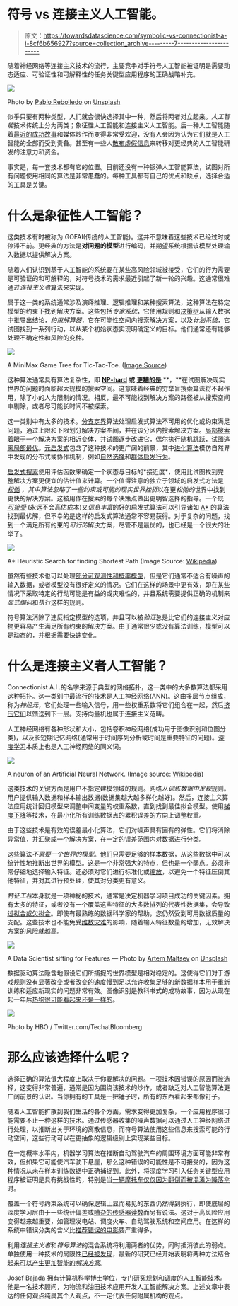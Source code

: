 # 符号 vs 连接主义人工智能。

> 原文：<https://towardsdatascience.com/symbolic-vs-connectionist-a-i-8cf6b656927?source=collection_archive---------7----------------------->

随着神经网络等连接主义技术的流行，主要竞争对手符号人工智能被证明是需要动态适应、可验证性和可解释性的任务关键型应用程序的正确战略补充。

![](img/f3087dc48d55a34bba066c5a000c9d7c.png)

Photo by [Pablo Rebolledo](https://unsplash.com/@prvelasco89?utm_source=medium&utm_medium=referral) on [Unsplash](https://unsplash.com?utm_source=medium&utm_medium=referral)

似乎只要有两种类型，人们就会很快选择其中一种，然后将两者对立起来。*人工智能*技术传统上分为两类；象征性人工智能和连接主义人工智能。后一种人工智能随着[最近的成功故事](https://www.forbes.com/sites/bernardmarr/2017/08/08/the-amazing-ways-how-google-uses-deep-learning-ai/#7e23d5b83204)和媒体炒作而变得非常受欢迎，没有人会因为认为它们就是人工智能的全部而受到责备。甚至有一些人[散布虚假信息](https://twitter.com/jackclarkSF/status/1070732718357528577)来转移对更经典的人工智能研发的注意力和资金。

事实是，每一套技术都有它的位置。目前还没有一种银弹人工智能算法，试图对所有问题使用相同的算法是非常愚蠢的。每种工具都有自己的优点和缺点，选择合适的工具是关键。

# 什么是象征性人工智能？

这类技术有时被称为 GOFAI(传统的人工智能)。这并不意味着这些技术已经过时或停滞不前。更经典的方法是**对问题的模型**进行编码，并期望系统根据该模型处理输入数据以提供解决方案。

随着人们认识到基于人工智能的系统要在某些高风险领域被接受，它们的行为需要是可验证的和可解释的，对符号技术的需求最近引起了新一轮的兴趣。这通常很难通过*连接主义者*算法来实现。

属于这一类的系统通常涉及演绎推理、逻辑推理和某种搜索算法，这种算法在特定模型的约束下找到解决方案。这些包括*专家系统*，它使用规则和[决策树](https://en.wikipedia.org/wiki/Decision_tree)从输入数据中推导出结论，*约束解算器*，它在可能性空间内搜索解决方案，以及*计划系统*，它试图找到一系列行动，以从某个初始状态实现明确定义的目标。他们通常还有能够处理不确定性和风险的变种。

![](img/7444d11196661d9af892a61c433563fe.png)

A MiniMax Game Tree for Tic-Tac-Toe. ([Image Source](https://www.researchgate.net/figure/Game-tree-for-Tic-Tac-Toe-game-using-MiniMax-algorithm_fig1_262672371))

这种算法通常具有算法复杂性，即 [**NP-hard**](https://en.wikipedia.org/wiki/NP-hardness) **或** [**更糟的是**](https://en.wikipedia.org/wiki/List_of_PSPACE-complete_problems) **，**在试图解决现实世界的问题时面临超大规模的搜索空间。这意味着经典的穷举盲搜索算法将不起作用，除了小的人为限制的情况。相反，最不可能找到解决方案的路径被从搜索空间中剔除，或者尽可能长时间不被探索。

这一类别中有太多的技术。[分支定界](https://web.stanford.edu/class/ee364b/lectures/bb_slides.pdf)算法处理启发式算法不可用的优化或约束满足问题，通过上限和下限划分解决方案空间，并在该分区内搜索解决方案。[局部搜索](https://en.wikipedia.org/wiki/Local_search_(optimization))着眼于一个解决方案的相近变体，并试图逐步改进它，偶尔执行[随机跳跃，试图逃离局部最优](https://en.wikipedia.org/wiki/Simulated_annealing)。[元启发式](https://en.wikipedia.org/wiki/Metaheuristic)包含了这种技术的更广阔的前景，其中[进化算法](https://en.wikipedia.org/wiki/Evolutionary_algorithm)模仿自然界中发现的分布式或协作机制，例如[自然选择](https://en.wikipedia.org/wiki/Genetic_algorithm)和[群体启发行为](https://en.wikipedia.org/wiki/Swarm_intelligence)。

[启发式搜索](https://en.wikipedia.org/wiki/Heuristic_(computer_science))使用评估函数来确定一个状态与目标的*接近度*，使用比试图找到完整解决方案更便宜的估计值来计算。一个值得注意的独立于领域的启发式方法是 [*松弛*](http://citeseerx.ist.psu.edu/viewdoc/download?doi=10.1.1.686.9250&rep=rep1&type=pdf) *，*其中算法忽略了一些约束或可能的现实世界*挫折*以在更*松弛的*世界中找到更快的解决方案。这被用作在搜索的每个决策点做出更明智选择的指导。一个既 [*可接受*](https://en.wikipedia.org/wiki/Admissible_heuristic) (永远不会高估成本)又*信息丰富*的好的启发式算法可以引导诸如 [A*](https://en.wikipedia.org/wiki/A*_search_algorithm) 的算法找到最优解，但不幸的是这样的启发式算法通常不容易获得。对于复杂的问题，找到一个满足所有约束的*可行的*解决方案，尽管不是最优的，也已经是一个很大的壮举了。

![](img/20ab3371d4d33e56c1014de4170f3390.png)

A* Heuristic Search for finding Shortest Path (Image Source: [Wikipedia](https://en.wikipedia.org/wiki/A*_search_algorithm))

虽然有些技术也可以处理[部分可观测性和概率模型](https://en.wikipedia.org/wiki/Partially_observable_Markov_decision_process)，但是它们通常不适合有噪声的输入数据，或者模型没有很好定义的情况。它们在这样的场景中更有效，即在某些情况下采取特定的行动可能是有益的或灾难性的，并且系统需要提供正确的机制来*显式编码*和*执行*这样的规则。

符号算法消除了违反指定模型的选项，并且可以被*验证*总是比它们的连接主义对应物更容易产生满足所有约束的解决方案。由于通常很少或没有算法训练，模型可以是动态的，并根据需要快速变化。

# 什么是连接主义者人工智能？

Connectionist A.I .的名字来源于典型的网络拓扑，这一类中的大多数算法都采用这种拓扑。这一类别中最流行的技术是人工神经网络(ANN)。这由多层节点组成，称为*神经元*，它们处理一些输入信号，用一些权重系数将它们组合在一起，然后[挤压它们](https://en.wikipedia.org/wiki/Sigmoid_function)以馈送到下一层。支持向量机也属于连接主义范畴。

人工神经网络有各种形状和大小，包括卷积神经网络(成功用于图像识别和位图分类)，以及长短期记忆网络(通常用于时间序列分析或时间是重要特征的问题)。[深度学习](https://en.wikipedia.org/wiki/Deep_learning)本质上也是人工神经网络的同义词。

![](img/054066410939660c5467ec456ff15a60.png)

A neuron of an Artificial Neural Network. (Image source: [Wikipedia](https://en.wikipedia.org/wiki/Backpropagation))

这类技术的关键方面是用户不指定建模领域的规则。网络*从训练数据中发现*规则。用户提供输入数据和样本输出数据(数据集越大越多样化越好)。然后，连接主义算法应用统计回归模型来调整中间变量的权重系数，直到找到最佳拟合模型。使用[梯度下降](https://en.wikipedia.org/wiki/Gradient_descent)等技术，在最小化所有训练数据点的累积误差的方向上调整权重。

由于这些技术是有效的误差最小化算法，它们对噪声具有固有的弹性。它们将消除异常值，并汇聚成一个解决方案，在一定的误差范围内对数据进行分类。

这些算法*不需要一个世界的模型*。他们只需要足够的样本数据，从这些数据中可以统计性地推断出世界的模型。这是一个非常强大的特点，但也是一个弱点。必须非常仔细地选择输入特征。还必须对它们进行标准化或[缩放](https://en.wikipedia.org/wiki/Feature_scaling)，以避免一个特征压倒其他特征，并对其进行预处理，使其对分类更有意义。

*特征工程*本身就是一项神秘的技术，通常是决定机器学习项目成功的关键因素。拥有太多的特征，或者没有一个覆盖这些特征的大多数排列的代表性数据集，会导致[过拟合或欠拟合](https://machinelearningmastery.com/overfitting-and-underfitting-with-machine-learning-algorithms/)。即使有最熟练的数据科学家的帮助，您仍然受到可用数据质量的支配。这些技术也不能免受[维数灾难](/curse-of-dimensionality-2092410f3d27)的影响，随着输入特征数量的增加，无效解决方案的风险就越高。

![](img/617a95420da14498bb42792f2b36c9ae.png)

A Data Scientist sifting for Features — Photo by [Artem Maltsev](https://unsplash.com/@art_maltsev?utm_source=medium&utm_medium=referral) on [Unsplash](https://unsplash.com?utm_source=medium&utm_medium=referral)

数据驱动算法隐含地假设它们所捕捉的世界模型是相对稳定的。这使得它们对于游戏规则没有显著改变或者改变的速度慢到足以允许收集足够的新数据样本用于重新训练和适应新现实的问题非常有效。图像识别是教科书式的成功故事，因为从现在起一年后[热狗很可能看起来还是一样的](https://itunes.apple.com/us/app/not-hotdog/id1212457521?mt=8)。

![](img/36516117b11050e570c7bd9f73d8386f.png)

Photo by HBO / Twitter.com/TechatBloomberg

# 那么应该选择什么呢？

选择正确的算法很大程度上取决于你要解决的问题。一项技术因错误的原因而被选择，这变得非常普遍，通常是因为围绕该技术的炒作，或者缺乏对人工智能算法更广阔前景的认识。当你拥有的工具是一把锤子时，所有的东西看起来都像钉子。

随着人工智能扩散到我们生活的各个方面，需求变得更加复杂，一个应用程序很可能需要不止一种这样的技术。通过传感器收集的噪声数据可以通过人工神经网络进行处理，以推断出关于环境的离散信息，而符号算法使用这些信息来搜索可能的行动空间，这些行动可以在更抽象的逻辑级别上实现某些目标。

在一定概率水平内，机器学习算法在推断自动驾驶汽车的周围环境方面可能非常有效，但如果它可能使汽车驶下悬崖，那么这种错误的可能性是不可接受的，因为这种情况从未在样本训练数据中正确捕捉到。此外，将深度学习引入任务关键型应用程序被证明是具有挑战性的，特别是当[一辆摩托车仅仅因为翻倒而被混淆为降落伞](https://arxiv.org/pdf/1811.11553.pdf)时。

覆盖一个符号约束系统可以确保逻辑上显而易见的东西仍然得到执行，即使底层的深度学习层由于一些统计偏差或[嘈杂的传感器读数](https://www.heraldnet.com/nation-world/not-just-the-737-angle-of-attack-sensors-have-had-problems/)而另有说法。这对于高风险应用变得越来越重要，如管理发电站、调度火车、自动驾驶系统和空间应用。在这样的系统中错误分类的含义比[推荐错误的电影](https://medium.com/@Hector_27685/netflix-recommendations-are-broken-theres-an-alternative-58d2ab435488)要严重得多。

利用*连接主义者*和*符号算法*的混合系统将利用两者的优势，同时抵消彼此的弱点。单独使用一种技术的局限性[已经被发现](https://arxiv.org/abs/1801.00631)，最新的研究已经开始表明将两种方法结合起来[可以产生更加智能的*解决方案*](https://www.technologyreview.com/s/613270/two-rival-ai-approaches-combine-to-let-machines-learn-about-the-world-like-a-child/)。

Josef Bajada 拥有计算机科学博士学位，专门研究规划和调度的人工智能技术。他是一名技术顾问，为物流和油田技术应用开发人工智能解决方案。上述文章中表达的任何观点纯属其个人观点，不一定代表任何附属机构的观点。